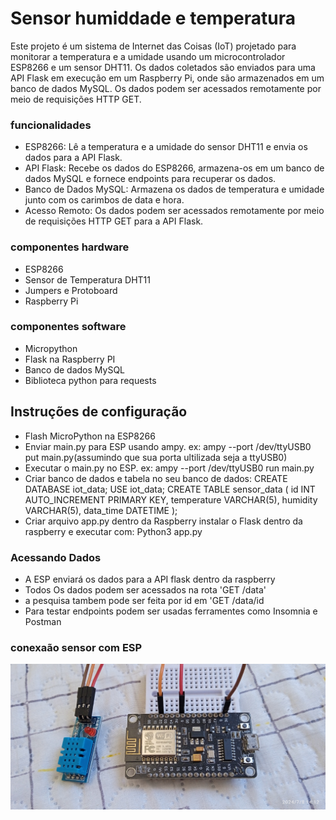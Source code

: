 # Sensor humiddade e temperatura

Este projeto é um sistema de Internet das Coisas (IoT) projetado para monitorar a temperatura e a umidade usando um microcontrolador ESP8266 e um sensor DHT11. Os dados coletados são enviados para uma API Flask em execução em um Raspberry Pi, onde são armazenados em um banco de dados MySQL. Os dados podem ser acessados remotamente por meio de requisições HTTP GET.

### funcionalidades
- ESP8266: Lê a temperatura e a umidade do sensor DHT11 e envia os dados para a API Flask.
- API Flask: Recebe os dados do ESP8266, armazena-os em um banco de dados MySQL e fornece endpoints para recuperar os dados.
- Banco de Dados MySQL: Armazena os dados de temperatura e umidade junto com os carimbos de data e hora.
- Acesso Remoto: Os dados podem ser acessados remotamente por meio de requisições HTTP GET para a API Flask.

### componentes hardware
- ESP8266
- Sensor de Temperatura DHT11
- Jumpers e Protoboard
- Raspberry Pi

  
### componentes software
- Micropython
- Flask na Raspberry PI
- Banco de dados MySQL
- Biblioteca python para requests

## Instruções de configuração
- Flash MicroPython na ESP8266
- Enviar main.py para ESP usando ampy. ex:
ampy --port /dev/ttyUSB0 put main.py(assumindo que sua porta ultilizada seja a ttyUSB0)
- Executar o main.py no ESP. ex:
ampy --port /dev/ttyUSB0 run main.py
- Criar banco de dados e tabela no seu banco de dados:
CREATE DATABASE iot_data;
USE iot_data;
CREATE TABLE sensor_data (
    id INT AUTO_INCREMENT PRIMARY KEY,
    temperature VARCHAR(5),
    humidity VARCHAR(5),
    data_time DATETIME
);
- Criar arquivo app.py dentro da Raspberry instalar o Flask dentro da raspberry e executar com: Python3 app.py

### Acessando Dados
- A ESP enviará os dados para a API flask dentro da raspberry
- Todos Os dados podem ser acessados na rota 'GET  /data'
- a pesquisa tambem pode ser feita por id em 'GET  /data/id
- Para testar endpoints podem ser usadas ferramentes como Insomnia e Postman


### conexaão sensor com ESP
![pinos conectados a ESP8266 e o sensor](https://github.com/flavia-vic/Sensor_humi-temp/blob/main/espwithsensor.jpg?raw=true)
